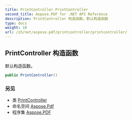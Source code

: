 ```yaml
---
title: PrintController.PrintController
second_title: Aspose.PDF for .NET API Reference
description: PrintController 构造函数。默认构造函数
type: docs
weight: 10
url: /zh/net/aspose.pdf/printcontroller/printcontroller/
---
```

## PrintController 构造函数

默认构造函数。

```csharp
public PrintController()
```

### 另见

* 类 [PrintController](../)
* 命名空间 [Aspose.Pdf](../../../aspose.pdf/)
* 程序集 [Aspose.PDF](../../../)